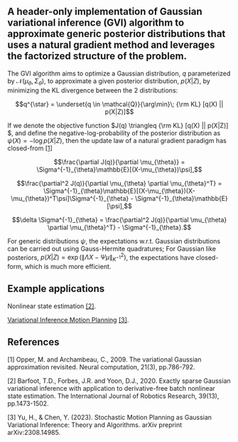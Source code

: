 ## A header-only implementation of Gaussian variational inference (GVI) algorithm to approximate generic posterior distributions that uses a natural gradient method and leverages the factorized structure of the problem.

The GVI algorithm aims to optimize a Gaussian distribution, $q$ parameterized by $\mathcal{N}(\mu_\theta, \Sigma_\theta)$, to approximate a given posterior distribution, $p(X|Z)$, by minimizing the KL divergence between the 2 distributions:

$$q^{\star} = \underset{q \in \mathcal{Q}}{\arg\min}\; {\rm KL} [q(X) || p(X|Z)]$$

If we denote the objective function $J(q) \triangleq {\rm KL} [q(X) || p(X|Z)] $, and define the negative-log-probability of the posterior distribution as $\psi(X) = -\log p(X|Z)$, then the update law of a natural gradient paradigm has closed-from [[1]](#1)

$$\frac{\partial J(q)}{\partial \mu_{\theta}} = \Sigma^{-1}_{\theta}\mathbb{E}[(X-\mu_{\theta})\psi],$$

$$\frac{\partial^2 J(q)}{\partial \mu_{\theta} \partial \mu_{\theta}^T} = \Sigma^{-1}_{\theta}\mathbb{E}[(X-\mu_{\theta})(X-\mu_{\theta})^T\psi]\Sigma^{-1}_{\theta} - \Sigma^{-1}_{\theta}\mathbb{E}[\psi],$$

$$\delta \Sigma^{-1}_{\theta} = \frac{\partial^2 J(q)}{\partial \mu_{\theta} \partial \mu_{\theta}^T} - \Sigma^{-1}_{\theta}.$$

For generic distributions $\psi$, the expectations w.r.t. Gaussian distributions can be carried out using Gauss-Hermite quadratures; For Gaussian like posteriors, $p(X|Z) = \exp \left( \| \Lambda X - \Psi \mu \|_{K^{-1}}^2 \right)$, the expectations have closed-form, which is much more efficient.

## Example applications
Nonlinear state estimation [[2]](#2).

[Variational Inference Motion Planning](https://github.com/hzyu17/VIMP) [[3]](#3).

## References
<a id="1">[1]</a> 
Opper, M. and Archambeau, C., 2009. The variational Gaussian approximation revisited. Neural computation, 21(3), pp.786-792.

<a id="2">[2]</a> 
Barfoot, T.D., Forbes, J.R. and Yoon, D.J., 2020. Exactly sparse Gaussian variational inference with application to derivative-free batch nonlinear state estimation. The International Journal of Robotics Research, 39(13), pp.1473-1502.

<a id="3">[3]</a> 
Yu, H., & Chen, Y. (2023). Stochastic Motion Planning as Gaussian Variational Inference: Theory and Algorithms. arXiv preprint arXiv:2308.14985.

